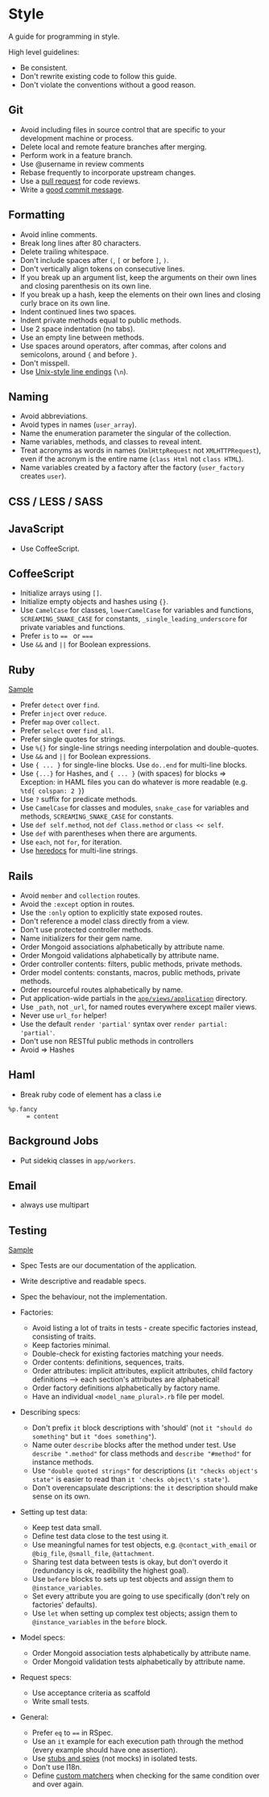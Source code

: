 Style
=====

A guide for programming in style.

High level guidelines:

* Be consistent.
* Don't rewrite existing code to follow this guide.
* Don't violate the conventions without a good reason.

Git
---

* Avoid including files in source control that are specific to your
  development machine or process.
* Delete local and remote feature branches after merging.
* Perform work in a feature branch.
* Use @username in review comments
* Rebase frequently to incorporate upstream changes.
* Use a [pull request](http://goo.gl/Kmdee) for code reviews.
* Write a [good commit message](http://goo.gl/w11us).

Formatting
----------

* Avoid inline comments.
* Break long lines after 80 characters.
* Delete trailing whitespace.
* Don't include spaces after `(`, `[` or before `]`, `)`.
* Don't vertically align tokens on consecutive lines.
* If you break up an argument list, keep the arguments on their own lines and
  closing parenthesis on its own line.
* If you break up a hash, keep the elements on their own lines and closing curly
  brace on its own line.
* Indent continued lines two spaces.
* Indent private methods equal to public methods.
* Use 2 space indentation (no tabs).
* Use an empty line between methods.
* Use spaces around operators, after commas, after colons and semicolons, around
  `{` and before `}`.
* Don't misspell.
* Use [Unix-style line endings](http://goo.gl/04ehM) (`\n`).

Naming
------

* Avoid abbreviations.
* Avoid types in names (`user_array`).
* Name the enumeration parameter the singular of the collection.
* Name variables, methods, and classes to reveal intent.
* Treat acronyms as words in names (`XmlHttpRequest` not `XMLHTTPRequest`),
  even if the acronym is the entire name (`class Html` not `class HTML`).
* Name variables created by a factory after the factory (`user_factory`
  creates `user`).

CSS / LESS / SASS
-----------------



JavaScript
----------

* Use CoffeeScript.

CoffeeScript
------------

* Initialize arrays using `[]`.
* Initialize empty objects and hashes using `{}`.
* Use `CamelCase` for classes, `lowerCamelCase` for variables and functions,
  `SCREAMING_SNAKE_CASE` for constants, `_single_leading_underscore` for
  private variables and functions.
* Prefer `is` to `== ` or `===`
* Use `&&` and `||` for Boolean expressions.

Ruby
----

[Sample](/sientia/guides/blob/master/style/samples/ruby.rb)

* Prefer `detect` over `find`.
* Prefer `inject` over `reduce`.
* Prefer `map` over `collect`.
* Prefer `select` over `find_all`.
* Prefer single quotes for strings.
* Use `%{}` for single-line strings needing interpolation and double-quotes.
* Use `&&` and `||` for Boolean expressions.
* Use `{ ... }` for single-line blocks. Use `do..end` for multi-line blocks.
* Use `{...}` for Hashes, and `{ ... }` (with spaces) for blocks => Exception: in HAML files you can do whatever is more readable (e.g. `%td{ colspan: 2 }`)
* Use `?` suffix for predicate methods.
* Use `CamelCase` for classes and modules, `snake_case` for variables and
  methods, `SCREAMING_SNAKE_CASE` for constants.
* Use `def self.method`, not `def Class.method` or `class << self`.
* Use `def` with parentheses when there are arguments.
* Use `each`, not `for`, for iteration.
* Use [heredocs](http://rubyquicktips.com/post/4438542511/heredoc-and-indent) for 
  multi-line strings.


Rails
-----

* Avoid `member` and `collection` routes.
* Avoid the `:except` option in routes.
* Use the `:only` option to explicitly state exposed routes.
* Don't reference a model class directly from a view.
* Don't use protected controller methods.
* Name initializers for their gem name.
* Order Mongoid associations alphabetically by attribute name.
* Order Mongoid validations alphabetically by attribute name.
* Order controller contents: filters, public methods, private methods.
* Order model contents: constants, macros, public methods, private methods.
* Order resourceful routes alphabetically by name.
* Put application-wide partials in the
  [`app/views/application`](http://goo.gl/5Z8Vv) directory.
* Use `_path`, not `_url`, for named routes everywhere except mailer views.
* Never use `url_for` helper!
* Use the default `render 'partial'` syntax over `render partial: 'partial'`.
* Don't use non RESTful public methods in controllers
* Avoid => Hashes

Haml
--------
* Break ruby code of element has a class i.e 

```haml
%p.fancy
     = content
```

Background Jobs
---------------

* Put sidekiq classes in `app/workers`.

Email
-----

* always use multipart

Testing
-------
[Sample](/thoughtbot/guides/blob/master/style/samples/testing.rb)

* Spec Tests are our documentation of the application.
* Write descriptive and readable specs.
* Spec the behaviour, not the implementation.

* Factories:
  * Avoid listing a lot of traits in tests - create specific factories instead, consisting of traits.
  * Keep factories minimal.
  * Double-check for existing factories matching your needs.
  * Order contents: definitions, sequences, traits.
  * Order attributes: implicit attributes, explicit attributes, child factory definitions --> each section's attributes are alphabetical!
  * Order factory definitions alphabetically by factory name.
  * Have an individual `<model_name_plural>.rb` file per model.
* Describing specs:
  * Don't prefix `it` block descriptions with 'should' (not `it "should do something"` but `it "does something"`).
  * Name outer `describe` blocks after the method under test. Use `describe ".method"` for class methods and `describe "#method"` for instance methods.
  * Use `"double quoted strings"` for descriptions (`it "checks object's state"` is easier to read than `it 'checks object\'s state'`).
  * Don't overencapsulate descriptions: the `it` description should make sense on its own.
* Setting up test data:
  * Keep test data small.
  * Define test data close to the test using it.
  * Use meaningful names for test objects, e.g. `@contact_with_email` or `@big_file`, `@small_file`, `@attachment`.
  * Sharing test data between tests is okay, but don't overdo it (redundancy is ok, readibility the highest goal).
  * Use `before` blocks to sets up test objects and assign them to `@instance_variables`.
  * Set every attribute you are going to use specifically (don't rely on factories' defaults).
  * Use `let` when setting up complex test objects; assign them to `@instance_variables` in the `before` block.
* Model specs:
  * Order Mongoid association tests alphabetically by attribute name.
  * Order Mongoid validation tests alphabetically by attribute name.
* Request specs:
  * Use acceptance criteria as scaffold
  * Write small tests.
* General:
  * Prefer `eq` to `==` in RSpec.
  * Use an `it` example for each execution path through the method (every example should have one assertion).
  * Use [stubs and spies](http://goo.gl/EciDJ) (not mocks) in isolated tests.
  * Don't use I18n.
  * Define [custom matchers](http://solnic.eu/2011/01/14/custom-rspec-2-matchers.html) when checking for the same condition over and over again.
